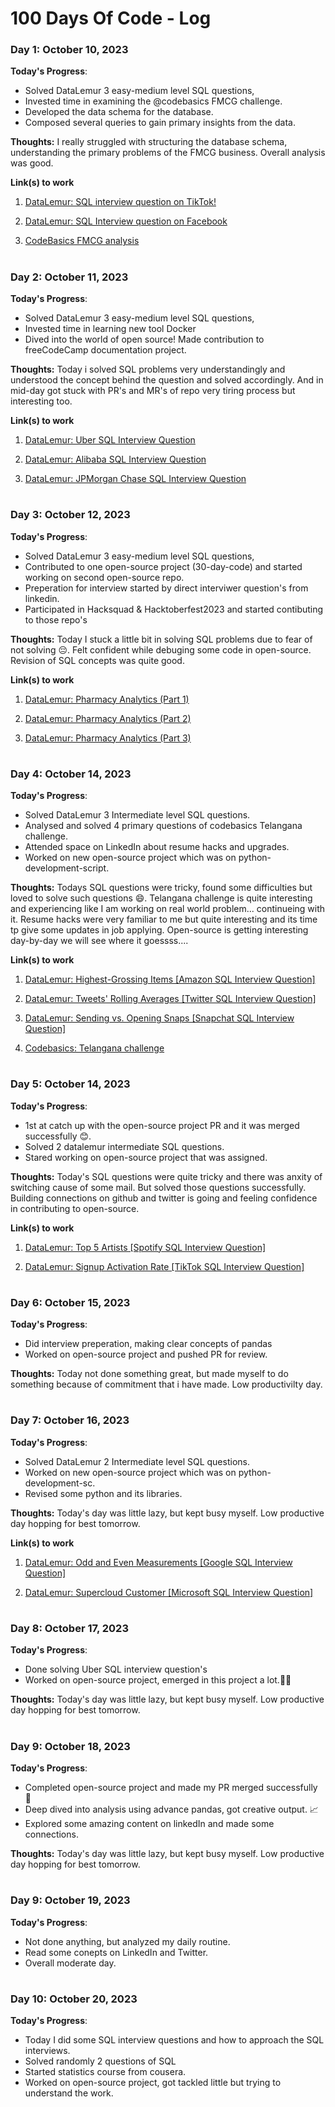 # 100 Days Of Code - Log

### Day 1: October 10, 2023

**Today's Progress**: 
- Solved DataLemur 3 easy-medium level SQL questions,
- Invested time in examining the @codebasics FMCG challenge. 
- Developed the data schema for the database. 
- Composed several queries to gain primary insights from the data.


**Thoughts:** I really struggled with structuring the database schema, understanding the primary problems of the FMCG business. Overall analysis was good.

**Link(s) to work**
1. [DataLemur: SQL interview question on TikTok! ](https://datalemur.com/questions/second-day-confirmation?referralCode=cQff1zBl&utm_medium=social&utm_source=twitter&utm_campaign=simplified&utm_content=simplifiedb9d68)
   
2. [DataLemur: SQL Interview question on Facebook](https://datalemur.com/questions/click-through-rate?referralCode=cQff1zBl&utm_medium=social&utm_source=twitter&utm_campaign=simplified&utm_content=simplified377ef)

3. [CodeBasics FMCG analysis](https://github.com/onkar-kota/CodeX-Food-Bevrage-Analysis)

#

### Day 2: October 11, 2023

**Today's Progress**: 
- Solved DataLemur 3 easy-medium level SQL questions,
- Invested time in learning new tool Docker 
- Dived into the world of open source! Made contribution to freeCodeCamp documentation project.


**Thoughts:** Today i solved SQL problems very understandingly and understood the concept behind the question and solved accordingly. And in mid-day got stuck with PR's and MR's of repo very tiring process but interesting too.

**Link(s) to work**
1. [DataLemur: Uber SQL Interview Question](https://datalemur.com/questions/sql-third-transaction?referralCode=cQff1zBl&utm_medium=social&utm_source=twitter&utm_campaign=simplified&utm_content=simplified8ed00)
   
2. [DataLemur: Alibaba SQL Interview Question](https://datalemur.com/questions/alibaba-compressed-mean?referralCode=cQff1zBl&utm_medium=social&utm_source=twitter&utm_campaign=simplified&utm_content=simplifiedcfcc9)
   
3. [DataLemur: JPMorgan Chase SQL Interview Question](https://datalemur.com/questions/cards-issued-difference?referralCode=cQff1zBl&utm_medium=social&utm_source=twitter&utm_campaign=simplified&utm_content=simplifiedacf63)

#

### Day 3: October 12, 2023

**Today's Progress**: 
- Solved DataLemur 3 easy-medium level SQL questions,
- Contributed to one open-source project (30-day-code) and started working on second open-source repo. 
- Preperation for interview started by direct interviwer question's from linkedin.
- Participated in Hacksquad & Hacktoberfest2023 and started contibuting to those repo's


**Thoughts:** Today I stuck a little bit in solving SQL problems due to fear of not solving 😔. Felt confident while debuging some code
in open-source. Revision of SQL concepts was quite good.

**Link(s) to work**
1. [DataLemur: Pharmacy Analytics (Part 1)](https://datalemur.com/questions/top-profitable-drugs?referralCode=cQff1zBl&utm_medium=social&utm_source=twitter&utm_campaign=simplified&utm_content=simplified94651)
   
2. [DataLemur: Pharmacy Analytics (Part 2)](https://datalemur.com/questions/non-profitable-drugs?referralCode=cQff1zBl&utm_medium=social&utm_source=twitter&utm_campaign=simplified&utm_content=simplifiede8b1f)
   
3. [DataLemur: Pharmacy Analytics (Part 3)](https://datalemur.com/questions/total-drugs-sales?referralCode=cQff1zBl&utm_medium=social&utm_source=twitter&utm_campaign=simplified&utm_content=simplified27cf5)

#

### Day 4: October 14, 2023

**Today's Progress**: 
- Solved DataLemur 3 Intermediate level SQL questions.
- Analysed and solved 4 primary questions of codebasics Telangana challenge.
- Attended space on LinkedIn about resume hacks and upgrades.
- Worked on new open-source project which was on python-development-script.


**Thoughts:** Todays SQL questions were tricky, found some difficulties but loved to solve such questions 😄.
Telangana challenge is quite interesting and experiencing like I am working on real world problem... continueing with it.
Resume hacks were very familiar to me but quite interesting and its time tp give some updates in job applying.
Open-source is getting interesting day-by-day we will see where it goessss....

**Link(s) to work**
1. [DataLemur: Highest-Grossing Items [Amazon SQL Interview Question]](https://datalemur.com/questions/sql-highest-grossing?referralCode=cQff1zBl&utm_medium=social&utm_source=twitter&utm_campaign=simplified&utm_content=simplifiedd6887)
   
2. [DataLemur: Tweets' Rolling Averages [Twitter SQL Interview Question]](https://datalemur.com/questions/rolling-average-tweets?referralCode=cQff1zBl&utm_medium=social&utm_source=twitter&utm_campaign=simplified&utm_content=simplifiedde02d)
   
3. [DataLemur: Sending vs. Opening Snaps [Snapchat SQL Interview Question]](https://datalemur.com/questions/time-spent-snaps?referralCode=cQff1zBl&utm_medium=social&utm_source=twitter&utm_campaign=simplified&utm_content=simplifiede040d)

4. [Codebasics: Telangana challenge](https://codebasics.io/challenge/codebasics-resume-project-challenge)

#

### Day 5: October 14, 2023

**Today's Progress**: 
- 1st at catch up with the open-source project PR and it was merged successfully 😊.
- Solved 2 datalemur intermediate SQL questions.
- Stared working on open-source project that was assigned.

**Thoughts:** Today's SQL questions were quite tricky and there was anxity of switching cause of some mail.
But solved those questions successfully. Building connections on github and twitter is going and feeling confidence in contributing to open-source.


**Link(s) to work**
1. [DataLemur: Top 5 Artists [Spotify SQL Interview Question]](https://datalemur.com/questions/top-fans-rank?referralCode=cQff1zBl&utm_medium=social&utm_source=twitter&utm_campaign=simplified&utm_content=simplified70b2b)
   
2. [DataLemur: Signup Activation Rate [TikTok SQL Interview Question]](https://datalemur.com/questions/signup-confirmation-rate?referralCode=cQff1zBl&utm_medium=social&utm_source=twitter&utm_campaign=simplified&utm_content=simplified2f650)

#

### Day 6: October 15, 2023

**Today's Progress**: 
- Did interview preperation, making clear concepts of pandas
- Worked on open-source project and pushed PR for review.

**Thoughts:** Today not done something great, but made myself to do something because of commitment that i have made. Low productivilty day.

#

### Day 7: October 16, 2023

**Today's Progress**: 
- Solved DataLemur 2 Intermediate level SQL questions.
- Worked on new open-source project which was on python-development-sc.
- Revised some python and its libraries.

**Thoughts:** Today's day was little lazy, but kept busy myself. Low productive day hopping for best tomorrow.

**Link(s) to work**
1. [DataLemur: Odd and Even Measurements [Google SQL Interview Question]](https://datalemur.com/questions/odd-even-measurements?referralCode=cQff1zBl&utm_medium=social&utm_source=twitter&utm_campaign=simplified&utm_content=simplified838c2)

2. [DataLemur: Supercloud Customer [Microsoft SQL Interview Question]](https://datalemur.com/questions/supercloud-customer)

#

### Day 8: October 17, 2023

**Today's Progress**: 
- Done solving Uber SQL interview question's 
- Worked on open-source project, emerged in this project a lot.😶‍🌫️

**Thoughts:** Today's day was little lazy, but kept busy myself. Low productive day hopping for best tomorrow.

#

### Day 9: October 18, 2023

**Today's Progress**: 
- Completed open-source project and made my PR merged successfully 🎉
- Deep dived into analysis using advance pandas, got creative output. 📈
- Explored some amazing content on linkedIn and made some connections.

**Thoughts:** Today's day was little lazy, but kept busy myself. Low productive day hopping for best tomorrow.

#

### Day 9: October 19, 2023

**Today's Progress**: 
- Not done anything, but analyzed my daily routine.
- Read some conepts on LinkedIn and Twitter.
- Overall moderate day.

#

### Day 10: October 20, 2023

**Today's Progress**: 
- Today I did some SQL interview questions and how to approach the SQL interviews.
- Solved randomly 2 questions of SQL
- Started statistics course from cousera.
- Worked on open-source project, got tackled little but trying to understand the work.